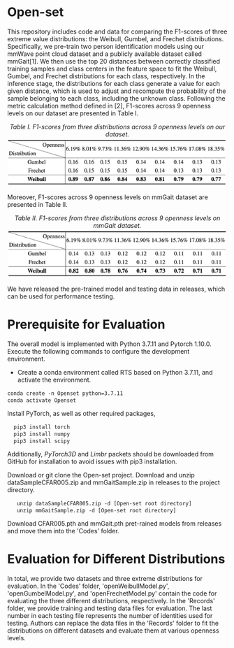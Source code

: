 # Open-set
This repository includes code and data for comparing the F1-scores of three extreme value distributions: the Weibull, Gumbel, and Frechet distributions. Specifically, we pre-train two person identification models using our mmWave point cloud dataset and a publicly available dataset called mmGait[1]. We then use the top 20 distances between correctly classified training samples and class centers in the feature space to fit the Weibull, Gumbel, and Frechet distributions for each class, respectively. In the inference stage, the distributions for each class generate a value for each given distance, which is used to adjust and recompute the probability of the sample belonging to each class, including the unknown class. Following the metric calculation method defined in [2], F1-scores across 9 openness levels on our dataset are presented in Table I.

<div align="center">
    <em>Table I. F1-scores from three distributions across 9 openness levels on our dataset.</em><br>
    <img src="Imgs/OurDataset.png" alt="Table I",width="400"/>
</div>

Moreover, F1-scores across 9 openness levels on mmGait dataset are presented in Table II.

<div align="center">
    <em>Table II. F1-scores from three distributions across 9 openness levels on mmGait dataset.</em><br>
    <img src="Imgs/mmGaitDataset.png" alt="Table II",width="400"/>
</div>

We have released the pre-trained model and testing data in releases, which can be used for performance testing. 

# Prerequisite for Evaluation

The overall model is implemented with Python 3.7.11 and Pytorch 1.10.0. Execute the following commands to configure the development environment.
* Create a conda environment called RTS based on Python 3.7.11, and activate the environment.
```
conda create -n Openset python=3.7.11
conda activate Openset
```
Install PyTorch, as well as other required packages, 
```
  pip3 install torch
  pip3 install numpy
  pip3 install scipy
```
Additionally, *PyTorch3D* and *Limbr* packets should be downloaded from GitHub for installation to avoid issues with pip3 installation.

Download or git clone the Open-set project. Download and unzip dataSampleCFAR005.zip and mmGaitSample.zip in releases to the project directory. 
```
   unzip dataSampleCFAR005.zip -d [Open-set root directory]
   unzip mmGaitSample.zip -d [Open-set root directory]
```
Download CFAR005.pth and mmGait.pth pret-rained models from releases and move them into the 'Codes' folder. 

# Evaluation for Different Distributions

In total, we provide two datasets and three extreme distributions for evaluation. In the 'Codes' folder, 'openWeibullModel.py', 'openGumbelModel.py', and 'openFrechetModel.py' contain the code for evaluating the three different distributions, respectively. In the 'Records' folder, we provide training and testing data files for evaluation. The last number in each testing file represents the number of identities used for testing. Authors can replace the data files in the 'Records' folder to fit the distributions on different datasets and evaluate them at various openness levels.
